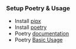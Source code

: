 ### Setup Poetry & Usage
- Install [pipx](https://pipx.pypa.io/stable/installation/)
- Install [poetry](https://python-poetry.org/docs/#installing-with-pipx)
- Poetry [documentation](https://python-poetry.org/docs/)
- Poetry [Basic Usage](https://python-poetry.org/docs/basic-usage/)